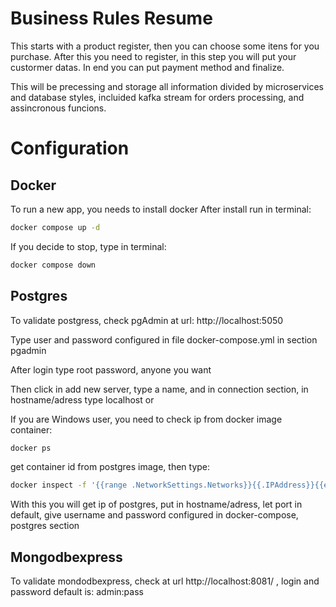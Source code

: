 # Business Rules Resume

This starts with a product register, then you can choose some itens for you purchase. After this you need to register, in this step you will put your custormer datas. In end you can put payment method and finalize. 

This will be precessing and storage all information divided by microservices and database styles, incluided kafka stream for orders processing, and assincronous funcions.


# Configuration

## Docker

To run a new app, you needs to install docker
After install run in terminal: 
```bash
docker compose up -d
```

If you decide to stop, type in terminal: 
```bash
docker compose down
```

## Postgres

To validate postgress, check pgAdmin at url: http://localhost:5050

Type user and password configured in file docker-compose.yml in section pgadmin

After login type root password, anyone you want

Then click in add new server, type a name, and in connection section, in hostname/adress type localhost or

If you are Windows user, you need to check ip from docker image container:
```bash
docker ps
```

get container id from postgres image, then type:
```bash
docker inspect -f '{{range .NetworkSettings.Networks}}{{.IPAddress}}{{end}}' [postgress_container_id]
```

With this you will get ip of postgres, put in hostname/adress, let port in default, give username and password 
configured in docker-compose, postgres section

## Mongodbexpress

To validate mondodbexpress, check at url http://localhost:8081/ , login and password default is:
admin:pass
